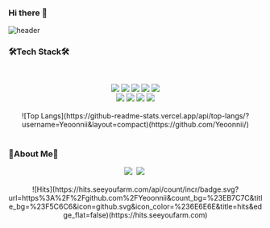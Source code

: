 ### Hi there 👋

<!--
**Yeoonnii/Yeoonnii** is a ✨ _special_ ✨ repository because its `README.md` (this file) appears on your GitHub profile.

Here are some ideas to get you started:

- 🔭 I’m currently working on ...
- 🌱 I’m currently learning ...
- 👯 I’m looking to collaborate on ...
- 🤔 I’m looking for help with ...
- 💬 Ask me about ...
- 📫 How to reach me: ...
- 😄 Pronouns: ...
- ⚡ Fun fact: ...
-->
![header](https://capsule-render.vercel.app/api?type=waving&color=timeAuto&height=190&text=Yeoonnii's%20Hub&animation=twinkling)
<h3>🛠Tech Stack🛠</h3>
<br />
<p></p>
<div align='center'>
<img src="https://img.shields.io/badge/Java-007396?style=flat-square&logo=Java&logoColor=black"/>
<img src="https://img.shields.io/badge/Spring%20Boot-6DB33F?style=flat-square&logo=Spring%20Boot&logoColor=black"/>
<img src="https://img.shields.io/badge/JavaScript-F7DF1E?style=flat-square&logo=JavaScript&logoColor=black"/>
<img src="https://img.shields.io/badge/Vue.js-4FC08D?style=flat-square&logo=Vue.js&logoColor=black"/>
<img src="https://img.shields.io/badge/Node.js-339933?style=flat-square&logo=Node.js&logoColor=black"/>
<br />
<img src="https://img.shields.io/badge/Oracle-F80000?style=flat-square&logo=Oracle&logoColor=black"/>
<img src="https://img.shields.io/badge/MongoDB-47A248?style=flat-square&logo=MongoDB&logoColor=black"/>
<img src="https://img.shields.io/badge/Amazon%20AWS-232F3E?style=flat-square&logo=Amazon%20AWS&logoColor=white"/>
<img src="https://img.shields.io/badge/Apache%20Maven-C71A36?style=flat-square&logo=Apache%20Maven&logoColor=black"/>
</div>
<br />
<div align='center'>
![Top Langs](https://github-readme-stats.vercel.app/api/top-langs/?username=Yeoonnii&layout=compact)(https://github.com/Yeoonnii/)
</div>

<br />
<h3>🌠About Me🌠</h3>
<div align='center'>
<a href="https://marvelous-devourer-275.notion.site/Ahyun-Moon-8b87737fb2204248bd38de870c819e83"><img src="https://img.shields.io/badge/Notion-cccccc?style=flat-square&logo=Notion&logoColor=black"/></a>&nbsp
<a href="https://velog.io/@yeoonnii"><img src="https://img.shields.io/badge/Velog-20C997?style=flat-square&logo=Velog&logoColor=white"/></a>&nbsp
</div>
<br />
<div align='center'>
![Hits](https://hits.seeyoufarm.com/api/count/incr/badge.svg?url=https%3A%2F%2Fgithub.com%2FYeoonnii&count_bg=%23EB7C7C&title_bg=%23F5C6C6&icon=github.svg&icon_color=%236E6E6E&title=hits&edge_flat=false)(https://hits.seeyoufarm.com)
</div>
